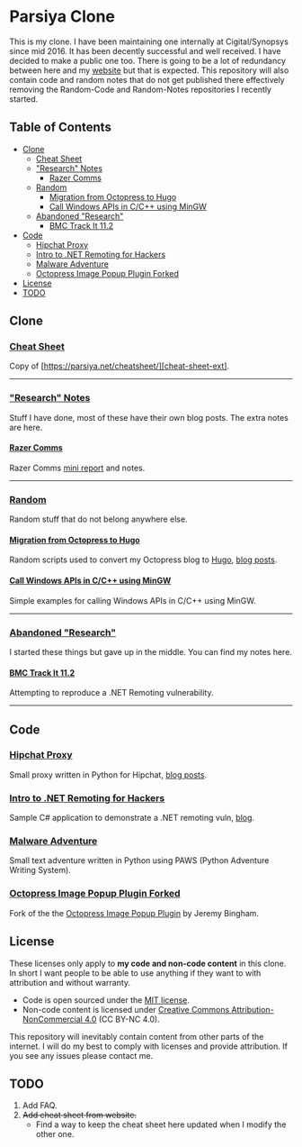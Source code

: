 # Parsiya Clone
This is my clone. I have been maintaining one internally at Cigital/Synopsys since mid 2016. It has been decently successful and well received. I have decided to make a public one too. There is going to be a lot of redundancy between here and my [website][parsiya.net] but that is expected. This repository will also contain code and random notes that do not get published there effectively removing the Random-Code and Random-Notes repositories I recently started.

## Table of Contents
<!-- MarkdownTOC -->

- [Clone](#clone)
    - [Cheat Sheet](#cheat-sheet)
    - ["Research" Notes](#research-notes)
        - [Razer Comms](#razer-comms)
    - [Random](#random)
        - [Migration from Octopress to Hugo](#migration-from-octopress-to-hugo)
        - [Call Windows APIs in C/C++ using MinGW](#call-windows-apis-in-cc-using-mingw)
    - [Abandoned "Research"](#abandoned-research)
        - [BMC Track It 11.2](#bmc-track-it-112)
- [Code](#code)
    - [Hipchat Proxy](#hipchat-proxy)
    - [Intro to .NET Remoting for Hackers](#intro-to-net-remoting-for-hackers)
    - [Malware Adventure](#malware-adventure)
    - [Octopress Image Popup Plugin Forked](#octopress-image-popup-plugin-forked)
- [License](#license)
- [TODO](#todo)

<!-- /MarkdownTOC -->

<!-- Start Clone -->
<a name="clone"></a>
## Clone

<a name="cheat-sheet"></a>
### [Cheat Sheet](cheat-sheet.md)
Copy of [https://parsiya.net/cheatsheet/][cheat-sheet-ext].

-----

<a name="research-notes"></a>
### ["Research" Notes](clone/research)
Stuff I have done, most of these have their own blog posts. The extra notes are here.

<a name="razer-comms"></a>
#### [Razer Comms](clone/research/razer-comms/)
Razer Comms [mini report][razer-comms-blog] and notes.

-----

<a name="random"></a>
### [Random](clone/random)
Random stuff that do not belong anywhere else.

<a name="migration-from-octopress-to-hugo"></a>
#### [Migration from Octopress to Hugo](clone/random/octopress-migration.md)
Random scripts used to convert my Octopress blog to [Hugo][hugo-link], [blog posts][hugo-posts].

<a name="call-windows-apis-in-cc-using-mingw"></a>
#### [Call Windows APIs in C/C++ using MinGW](clone/random/mingw-windows.md)
Simple examples for calling Windows APIs in C/C++ using MinGW.

-----

<a name="abandoned-research"></a>
### [Abandoned "Research"](clone/abandoned-research)
I started these things but gave up in the middle. You can find my notes here.

<a name="bmc-track-it-112"></a>
#### [BMC Track It 11.2](clone/abandoned-research/BMC-Track-It-11.2.md)
Attempting to reproduce a .NET Remoting vulnerability.

<!-- End Clone -->

-----

<!-- Start Code -->
<a name="code"></a>
## Code

<a name="hipchat-proxy"></a>
### [Hipchat Proxy](code/hipchat-proxy)
Small proxy written in Python for Hipchat, [blog posts][hipchat-posts].

<a name="intro-to-net-remoting-for-hackers"></a>
### [Intro to .NET Remoting for Hackers](code/net-remoting)
Sample C# application to demonstrate a .NET remoting vuln, [blog][net-remoting].

<a name="malware-adventure"></a>
### [Malware Adventure](code/malware-adventure)
Small text adventure written in Python using PAWS (Python Adventure Writing System).

<a name="octopress-image-popup-plugin-forked"></a>
### [Octopress Image Popup Plugin Forked](https://github.com/parsiya/octopress-image-popup-forked)
Fork of the the [Octopress Image Popup Plugin][original-popup] by Jeremy Bingham.

<!-- End Code -->

<a name="license"></a>
## License
These licenses only apply to **my code and non-code content** in this clone. In short I want people to be able to use anything if they want to with attribution and without warranty.

- Code is open sourced under the [MIT license](LICENSE-code).
- Non-code content is licensed under [Creative Commons Attribution-NonCommercial 4.0][CC-license] (CC BY-NC 4.0).

This repository will inevitably contain content from other parts of the internet. I will do my best to comply with licenses and provide attribution. If you see any issues please contact me.

<a name="todo"></a>
## TODO
1. Add FAQ.
2. ~~Add cheat sheet from website.~~
    - Find a way to keep the cheat sheet here updated when I modify the other one. 


<!-- Start Links -->

[parsiya.net]: https://parsiya.net
[CC-license]:  https://creativecommons.org/licenses/by-nc-sa/4.0/
[hipchat-posts]: https://parsiya.net/categories/hipchat/
[net-remoting]: https://parsiya.net/blog/2015-11-14-intro-to-.net-remoting-for-hackers/
[original-popup]: https://github.com/ctdk/octopress-image-popup
[cheat-sheet-ext]: https://parsiya.net/cheatsheet
[hugo-posts]: https://parsiya.net/categories/migration-to-hugo/
[hugo-link]: https://gohugo.io/
[razer-comms-blog]: https://parsiya.net/blog/2017-09-21-razer-comms/

<!-- End Links -->